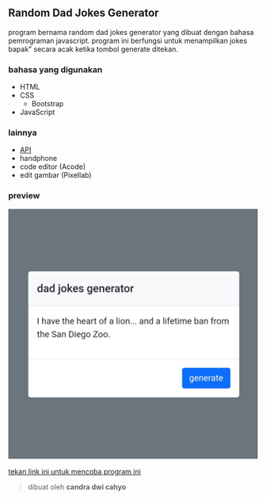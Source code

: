 ## Random Dad Jokes Generator

program bernama random dad jokes generator yang dibuat dengan bahasa pemrograman javascript. program ini berfungsi untuk menampilkan jokes bapak" secara acak ketika tombol generate ditekan.

### bahasa yang digunakan

* HTML
* CSS
  * Bootstrap
* JavaScript

### lainnya

* [API](https://icanhazdadjoke.com/api)
* handphone
* code editor (Acode)
* edit gambar (Pixellab)

### preview 

![image](https://github.com/candradwicahyo/dad-jokes-generator/blob/master/preview.jpg)

[tekan link ini untuk mencoba program ini](https://candradwicahyo.github.io/dad-jokes-generator)

> dibuat oleh **candra dwi cahyo**